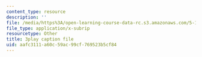 ```yaml
---
content_type: resource
description: ''
file: /media/https%3A/open-learning-course-data-rc.s3.amazonaws.com/5-111-principles-of-chemical-science-fall-2008/aafc3111a60c59ac99cf769523b5cf84_5qTCy2wTL_s.vtt
file_type: application/x-subrip
resourcetype: Other
title: 3play caption file
uid: aafc3111-a60c-59ac-99cf-769523b5cf84
---
```


